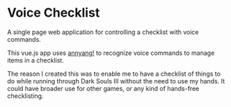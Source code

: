 # Voice Checklist
A single page web application for controlling a checklist with voice commands.

This vue.js app uses [annyang!](https://github.com/TalAter/annyang) to recognize voice commands to manage items in a checklist.

The reason I created this was to enable me to have a checklist of things to do while
running through Dark Souls III without the need to use my hands. It could have
broader use for other games, or any kind of hands-free checklisting.
